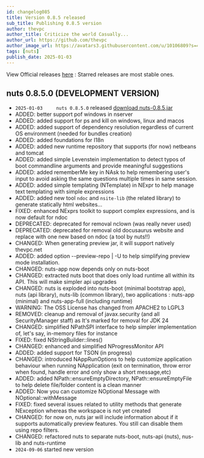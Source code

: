 ```yaml
---
id: changelog085
title: Version 0.8.5 released
sub_title: Publishing 0.8.5 version
author: thevpc
author_title: Criticize the world Casually...
author_url: https://github.com/thevpc
author_image_url: https://avatars3.githubusercontent.com/u/10106809?s=460&u=28d1736bdf0b6e6f81981b3a2ebbd2db369b25c8&v=4
tags: [nuts]
publish_date: 2025-01-03
---
```


View Official releases [here](https://github.com/thevpc/nuts/releases) :
Starred releases are most stable ones.

## nuts 0.8.5.0 (DEVELOPMENT VERSION)
- ```2025-01-03 	nuts 0.8.5.0``` released [download nuts-0.8.5.jar](https://thevpc.net/nuts/nuts-app-0.8.5.jar)
- ADDED: better support pof windows in nserver
- ADDED: added support for ps and kill on windows, linux and macos
- ADDED: added support of dependency resolution regardless of current OS environment (needed for bundles creation)
- ADDED: added foundations for I18n
- ADDED: added new runtime repository that supports (for now) netbeans and tomcat
- ADDED: added simple Levenstein implementation to detect typos of boot commandline arguments and provide meaningful suggestions
- ADDED: added rememberMe key in NAsk to help remembering user's input to avoid asking the same questions multiple times in same session.
- ADDED: added simple templating (NTemplate) in NExpr to help manage text templating with  simple expressions
- ADDED: added new tool `ndoc` and `nsite-lib` (the related library) to generate statically html websites...
- FIXED: enhanced NExprs toolkit to support complex expressions, and is now default for ndoc
- DEPRECATED: deprecated for removal nclown (was really never used)
- DEPRECATED: deprecated for removal old docusaurus website and replace with one new based on ndoc (a tool by nuts!!)
- CHANGED: When generating preview jar, it will support natively thevpc.net
- ADDED: added option --preview-repo | -U to help simplifying preview mode installation. 
- CHANGED: nuts-app now depends only on nuts-boot 
- CHANGED: extracted nuts boot that does only load runtime all within its API. This will make simpler api upgrades 
- CHANGED: nuts is exploded into nuts-boot (minimal bootstrap app), nuts (api library), nuts-lib (common library), two applications : nuts-app (minimal) and nuts-app-full (including runtime) 
- WARNING: The OSS License has changed from APACHE2 to LGPL3
- REMOVED: cleanup and removal of javax.security (and all SecurityManager staff) as It's marked for removal for JDK 24
- CHANGED: simplified NPathSPI interface to help simpler implementation of, let's say, in-memory files for instance
- FIXED: fixed NStringBuilder::lines()
- CHANGED: enhanced and simplified NProgressMonitor API
- ADDED: added support for TSON (in progress)
- CHANGED: introduced NAppRunOptions to help customize application behaviour when running NApplication (exit on termination, throw error when found, handle error  and only show a short message,etc)
- ADDED: added NPath::ensureEmptyDirectory, NPath::ensureEmptyFile to help delete file/folder content is a clean manner
- ADDED: Now you can customize NOptional Message with NOptional::withMessage
- FIXED: fixed several issues related to utility methods that generate NException whereas the workspace is not yet created
- CHANGED: for now on, nuts jar will include information about if it supports automatically preview features. You still can disable them using repo filters.  
- CHANGED:  refactored nuts to separate nuts-boot, nuts-api (nuts), nus-lib and nuts-runtime
- ```2024-09-06``` started new version
